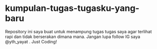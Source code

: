 # kumpulan-tugas-tugasku-yang-baru
Repository ini saya buat untuk menampung tugas tugas saya agar terlihat rapi dan tidak berserakan dimana mana. Jangan lupa follow IG saya @yth_yayat  . Just Coding!

